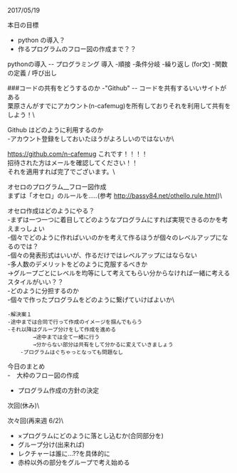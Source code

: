 2017/05/19


本日の目標
- python の導入？
- 作るプログラムのフロー図の作成まで？？


pythonの導入 -- プログラミング 導入
-順接
-条件分岐
-繰り返し (for文)
-関数の定義 / 呼び出し

###コードの共有をどうするのか
-"Github" -- コードを共有するいいサイトがある\
	栗原さんがすでにアカウント(n-cafemug)を所有しておりそれを利用して共有をしよう！\

Github はどのように利用するのか\
-アカウント登録をしておいたほうがよろしいのではないか\


https://github.com/n-cafemug
これです！！！！\
招待された方はメールを確認してください！！\
それを適用すれば完了でございます。\

オセロのプログラム__フロー図作成\
まずは「オセロ」のルールを.....(参考 http://bassy84.net/othello.rule.html)\

オセロ作成はどのようにやる？\
-まずは一つ一つに着目してどのようなプログラムにすれば実現できるのかを考えまっしょい\
-個々でどのように作ればいいのかを考えて作るほうが個々のレベルアップになるのでは？\
-個々の発表形式はいいが、作るだけではレベルアップにはならない\
-多人数のデメリットをどのように克服するべきか\
 →グループごとにレベルを均等にして考えてもらい分からなければ一緒に考えるスタイルがいい？？\
	-どのように分担するのか\
	-個々で作ったプログラムをどのように繋げていけばよいか\
	
	-解決案１
	-途中までは合同で行って作成のイメージを掴んでもらう
	-それ以降はグループ分けをして作成を進める
			→途中までは全て一緒に行う
			→分からない部分は共有をして分かるに変えていきましょう
		-プログラムはぐちゃっとなっても問題なし



今日のまとめ\
-　大枠のフロー図の作成
- プログラム作成の方針の決定

次回(休み)\

次々回(再来週 6/2)\
- ×プログラムにどのように落とし込むか(合同部分を)
- グループ分け(出来れば)
- レクチャーは誰に...??を具体的に
- 赤枠以外の部分をグループで考え始める
